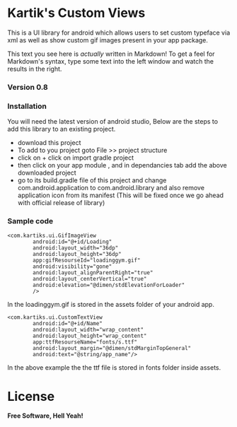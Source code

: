 # Kartik's Custom Views 

This is a UI library for android which allows users to set custom typeface via xml as well as show custom gif images present in your app package.

This text you see here is *actually* written in Markdown! To get a feel for Markdown's syntax, type some text into the left window and watch the results in the right.

### Version 0.8

### Installation

You will need the latest version of android studio, Below are the steps to add this library to an existing project.

* download this project
* To add to you project goto File >> project structure 
* click on + click on import gradle project 
* then click on your app module , and in dependancies tab add the above downloaded project
* go to its build.gradle file of this project and change com.android.application to com.android.library and also remove application icon from its manifest (This will be fixed once we go ahead with official release of library)


### Sample code
`````````` 
<com.kartiks.ui.GifImageView
        android:id="@+id/Loading"
        android:layout_width="36dp"
        android:layout_height="36dp"
        app:gifResourseId="loadinggym.gif"
        android:visibility="gone"
        android:layout_alignParentRight="true"
        android:layout_centerVertical="true"
        android:elevation="@dimen/stdElevationForLoader"
        />
`````````` 
In the loadinggym.gif is stored in the assets folder of your android app.
```````
<com.kartiks.ui.CustomTextView
        android:id="@+id/Name"
        android:layout_width="wrap_content"
        android:layout_height="wrap_content"
        app:ttfResourseName="fonts/s.ttf"
        android:layout_margin="@dimen/stdMarginTopGeneral"
        android:text="@string/app_name"/>
```````
In the above example the the ttf file is stored in fonts folder inside assets.

# License
**Free Software, Hell Yeah!**


